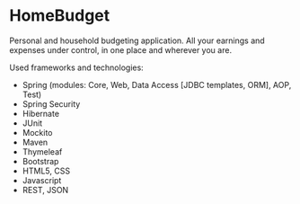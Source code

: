 # HomeBudget
Personal and household budgeting application. All your earnings and expenses under control, in one place and wherever you are.

Used frameworks and technologies:
- Spring (modules: Core, Web, Data Access [JDBC templates, ORM], AOP, Test)
- Spring Security
- Hibernate
- JUnit
- Mockito
- Maven
- Thymeleaf
- Bootstrap
- HTML5, CSS
- Javascript
- REST, JSON
